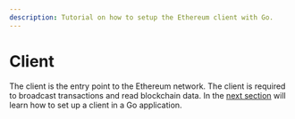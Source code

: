 ```yaml
---
description: Tutorial on how to setup the Ethereum client with Go.
---
```


# Client

The client is the entry point to the Ethereum network. The client is required to broadcast transactions and read blockchain data. In the [next section](../client-setup) will learn how to set up a client in a Go application.
